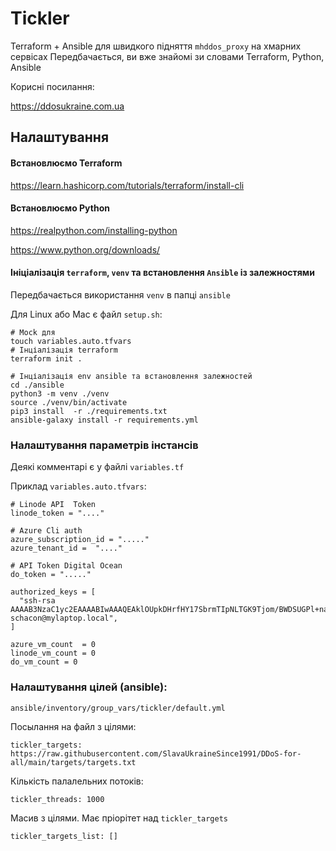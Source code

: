 # Tickler

Terraform + Ansible для швидкого підняття `mhddos_proxy` на хмарних сервісах
Передбачається, ви вже знайомі зи словами Terraform, Python, Ansible

Корисні посилання:

https://ddosukraine.com.ua

## Налаштування

#### Встановлюємо Terraform

https://learn.hashicorp.com/tutorials/terraform/install-cli

#### Встановлюємо Python

https://realpython.com/installing-python

https://www.python.org/downloads/

#### Ініціалізація `terraform`, `venv` та встановлення `Ansible` із залежностями

Передбачається використання `venv` в папці `ansible`

Для Linux або Mac є файл `setup.sh`:

```
# Mock для
touch variables.auto.tfvars
# Інціалізація terraform
terraform init .

# Інціалізація env ansible та встановлення залежностей
cd ./ansible
python3 -m venv ./venv
source ./venv/bin/activate
pip3 install  -r ./requirements.txt
ansible-galaxy install -r requirements.yml
```

### Налаштування параметрів інстансів

Деякі комментарі є у файлі `variables.tf`

Приклад `variables.auto.tfvars`:

```
# Linode API  Token
linode_token = "...."

# Azure Cli auth 
azure_subscription_id = "....."
azure_tenant_id =  "...."

# API Token Digital Ocean 
do_token = "....." 

authorized_keys = [
  "ssh-rsa AAAAB3NzaC1yc2EAAAABIwAAAQEAklOUpkDHrfHY17SbrmTIpNLTGK9Tjom/BWDSUGPl+nafzlHDTYW7hdI4yZ5ew18JH4JW9jbhUFrviQzM7xlELEVf4h9lFX5QVkbPppSwg0cda3Pbv7kOdJ/MTyBlWXFCR+HAo3FXRitBqxiX1nKhXpHAZsMciLq8V6RjsNAQwdsdMFvSlVK/7XAt3FaoJoAsncM1Q9x5+3V0Ww68/eIFmb1zuUFljQJKprrX88XypNDvjYNby6vw/Pb0rwert/EnmZ+AW4OZPnTPI89ZPmVMLuayrD2cE86Z/il8b+gw3r3+1nKatmIkjn2so1d01QraTlMqVSsbxNrRFi9wrf+M7Q== schacon@mylaptop.local",
]

azure_vm_count  = 0
linode_vm_count = 0
do_vm_count = 0
```

### Налаштування цілей (ansible):

`ansible/inventory/group_vars/tickler/default.yml`

Посылання на файл з цілями:

`tickler_targets: https://raw.githubusercontent.com/SlavaUkraineSince1991/DDoS-for-all/main/targets/targets.txt`

Кількість палалельних потоків:

`tickler_threads: 1000`

Масив з цілями. Має пріорітет над `tickler_targets`

`tickler_targets_list: []`


